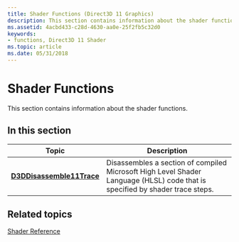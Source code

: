 ```yaml
---
title: Shader Functions (Direct3D 11 Graphics)
description: This section contains information about the shader functions.
ms.assetid: 4acbd433-c28d-4630-aa0e-25f2fb5c32d0
keywords:
- functions, Direct3D 11 Shader
ms.topic: article
ms.date: 05/31/2018
---
```


# Shader Functions

This section contains information about the shader functions.


## In this section



| Topic                                                             | Description                                                                                                                             |
|-------------------------------------------------------------------|-----------------------------------------------------------------------------------------------------------------------------------------|
| [**D3DDisassemble11Trace**](/windows/desktop/api/D3D11ShaderTracing/nf-d3d11shadertracing-d3ddisassemble11trace)<br/> | Disassembles a section of compiled Microsoft High Level Shader Language (HLSL) code that is specified by shader trace steps.<br/> |



 

## Related topics

<dl> <dt>

[Shader Reference](d3d11-graphics-reference-d3d11-shader.md)
</dt> </dl>

 

 





